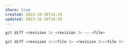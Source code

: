 ```yaml
---
share: true
created: 2023-10-30T14:29
updated: 2023-10-30T18:19
---
```

```bash
git diff <revision 1> <revision 2> -- <file>
```
```bash
git diff <revision 1>:<file 1> <revision 2>:<file 2>
```
